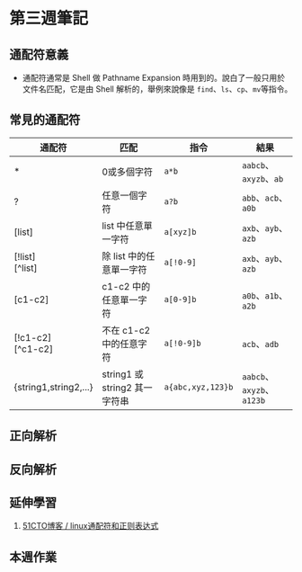 # 第三週筆記
## 通配符意義
* 通配符通常是 Shell 做 Pathname Expansion 時用到的。說白了一般只用於文件名匹配，它是由 Shell 解析的，舉例來說像是 `find`、`ls`、`cp`、`mv`等指令。

## 常見的通配符
| 通配符 | 匹配 | 指令 | 結果 |
| ----- | ----- | ----- | ---- |
| * | 0或多個字符 | `a*b` | `aabcb`、`axyzb`、`ab`|
| ? | 任意一個字符 | `a?b` | `abb`、`acb`、`a0b` |
| [list] | list 中任意單一字符 | `a[xyz]b` | `axb`、`ayb`、`azb` |
| [!list]<br>[^list] | 除 list 中的任意單一字符 | `a[!0-9]` | `axb`、`ayb`、`azb` |
| [c1-c2] | c1-c2 中的任意單一字符 | `a[0-9]b` | `a0b`、`a1b`、`a2b` |
| [!c1-c2]<br>[^c1-c2] | 不在 c1-c2 中的任意字符 | `a[!0-9]b` | `acb`、`adb` |
| {string1,string2,...} | string1 或 string2 其一字符串 | `a{abc,xyz,123}b` | `aabcb`、`axyzb`、`a123b` |


## 正向解析

## 反向解析

## 延伸學習
1. [51CTO博客 / linux通配符和正则表达式](https://blog.51cto.com/qibingtuan/1970593)

## 本週作業

